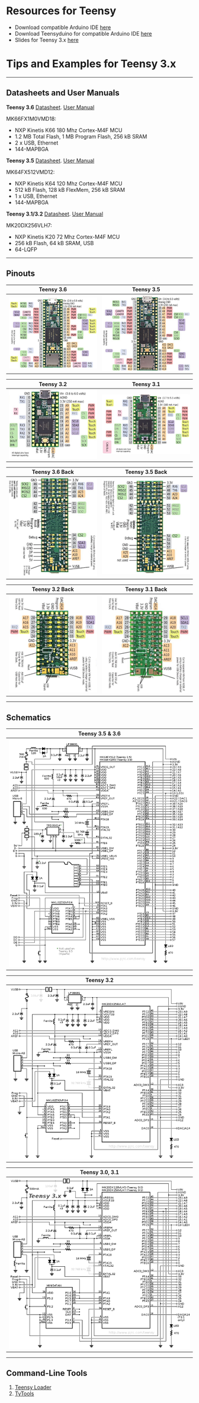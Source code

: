 # Resources for Teensy

- Download compatible Arduino IDE [here](https://www.arduino.cc/en/Main/Software)
- Download Teensyduino for compatible Arduino IDE [here](https://www.pjrc.com/teensy/teensyduino.html)
- Slides for Teensy 3.x [here](https://www.slideshare.net/yoonghm/teensy-up-and-running-20)

# Tips and Examples for Teensy 3.x

---
## Datasheets and User Manuals

**Teensy 3.6** [Datasheet](https://www.pjrc.com/teensy/K66P144M180SF5V2.pdf). [User Manual](https://www.pjrc.com/teensy/K66P144M180SF5RMV2.pdf)

MK66FX1M0VMD18:
- NXP Kinetis K66 180 Mhz Cortex-M4F MCU
- 1.2 MB Total Flash, 1 MB Program Flash, 256 kB SRAM
- 2 x USB, Ethernet
- 144-MAPBGA


**Teensy 3.5** [Datasheet](https://www.pjrc.com/teensy/K64P144M120SF5.pdf). [User Manual](https://www.pjrc.com/teensy/K64P144M120SF5RM.pdf)

MK64FX512VMD12:
- NXP Kinetis K64 120 Mhz Cortex-M4F MCU
- 512 kB Flash, 128 kB FlexMem, 256 kB SRAM
- 1 x USB, Ethernet
- 144-MAPBGA


**Teensy 3.1/3.2** [Datasheet](https://www.pjrc.com/teensy/K20P64M72SF1.pdf). [User Manual](https://www.pjrc.com/teensy/K20P64M72SF1RM.pdf)

MK20DX256VLH7:
- NXP Kinetis K20 72 Mhz Cortex-M4F MCU
- 256 kB Flash, 64 kB SRAM, USB
- 64-LQFP


---
## Pinouts

|**Teensy 3.6**                                           |**Teensy 3.5**                                          |
|:-------------------------------------------------------:|:------------------------------------------------------:|
|<img src="./Document/Pinouts_3.6.jpg" width="400"/>      |<img src="./Document/Pinouts_3.5.jpg" width="400"/>     |

|**Teensy 3.2**                                           |**Teensy 3.1**                                          |
|:-------------------------------------------------------:|:------------------------------------------------------:|
|<img src="./Document/Pinouts_3.2.jpg" width="400"/>      |<img src="./Document/Pinouts_3.1.jpg" width="400"/>     |

|**Teensy 3.6 Back**                                      |**Teensy 3.5 Back**                                     |
|:-------------------------------------------------------:|:------------------------------------------------------:|
|<img src="./Document/Pinouts_3.6_back.jpg" width="400"/> |<img src="./Document/Pinouts_3.5_back.jpg" width="400"/>|

|**Teensy 3.2 Back**                                      |**Teensy 3.1 Back**                                     |
|:-------------------------------------------------------:|:------------------------------------------------------:|
|<img src="./Document/Pinouts_3.2_back.jpg" width="400"/> |<img src="./Document/Pinouts_3.1_back.jpg" width="400"/>|

---

## Schematics

|**Teensy 3.5 & 3.6**                   |
|:-------------------------------------:|
|<img src="./Document/schematic36.png"/>|

|**Teensy 3.2**                         |
|:-------------------------------------:|
|<img src="./Document/schematic32.gif"/>|

|**Teensy 3.0, 3.1**                    |
|:-------------------------------------:|
|<img src="./Document/schematic3.gif"/> |


---

## Command-Line Tools

1. [Teensy Loader](https://github.com/PaulStoffregen/teensy_loader_cli)
2. [TyTools](http://neodd.com/tytools/)

